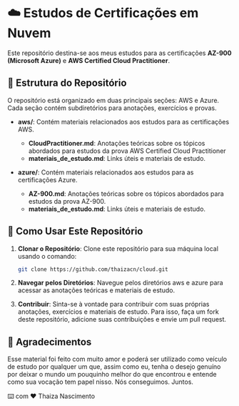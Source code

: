 # ☁️ Estudos de Certificações em Nuvem

Este repositório destina-se aos meus estudos para as certificações **AZ-900 (Microsoft Azure)** e **AWS Certified Cloud Practitioner**.

## 📖 Estrutura do Repositório

O repositório está organizado em duas principais seções: AWS e Azure. Cada seção contém subdiretórios para anotações, exercícios e provas.

- **aws/**: Contém materiais relacionados aos estudos para as certificações AWS.
  - **CloudPractitioner.md**: Anotações teóricas sobre os tópicos abordados para estudos da prova AWS Certified Cloud Practitioner
  - **materiais_de_estudo.md**: Links úteis e materiais de estudo.
  
- **azure/**: Contém materiais relacionados aos estudos para as certificações Azure.
  - **AZ-900.md**: Anotações teóricas sobre os tópicos abordados para estudos da prova AZ-900.
  - **materiais_de_estudo.md**: Links úteis e materiais de estudo.

## 🤔 Como Usar Este Repositório

1. **Clonar o Repositório**: Clone este repositório para sua máquina local usando o comando:
   ```bash
   git clone https://github.com/thaizacn/cloud.git

2. **Navegar pelos Diretórios**: Navegue pelos diretórios aws e azure para acessar as anotações teóricas e materiais de estudo.

3. **Contribuir**: Sinta-se à vontade para contribuir com suas próprias anotações, exercícios e materiais de estudo. Para isso, faça um fork deste repositório, adicione suas contribuições e envie um pull request.

## 🎁 Agradecimentos

Esse material foi feito com muito amor e poderá ser utilizado como veículo de estudo por qualquer um que, assim como eu, tenha o desejo genuíno por deixar o mundo um pouquinho melhor do que encontrou e entende como sua vocação tem papel nisso. Nós conseguimos. Juntos.

⌨️ com ❤️ Thaiza Nascimento
